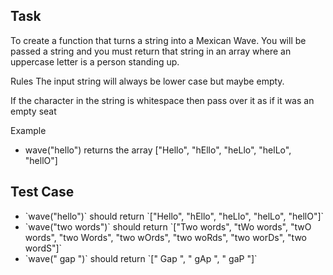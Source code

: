 ## Task
To create a function that turns a string into a Mexican Wave. You will be passed a string and you must return that string in an array where an uppercase letter is a person standing up.

Rules
The input string will always be lower case but maybe empty.

If the character in the string is whitespace then pass over it as if it was an empty seat

Example
- wave("hello") returns the array ["Hello", "hEllo", "heLlo", "helLo", "hellO"]


## Test Case

- \`wave("hello")\` should return \`\["Hello", "hEllo", "heLlo", "helLo", "hellO"\]\`
- \`wave("two words")\` should return \`\["Two words", "tWo words", "twO words", "two Words", "two wOrds", "two woRds", "two worDs", "two wordS"\]\`
- \`wave(" gap ")\` should return \`\[" Gap ", " gAp ", " gaP "\]\`
